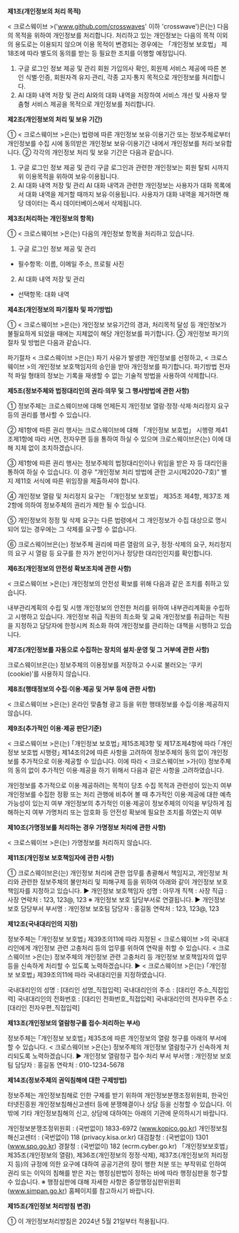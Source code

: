 **제1조(개인정보의 처리 목적)**  

< 크로스웨이브 >('www.github.com/crosswaves' 이하 'crosswave')은(는) 다음의 목적을 위하여 개인정보를 처리합니다. 처리하고 있는 개인정보는 다음의 목적 이외의 용도로는 이용되지 않으며 이용 목적이 변경되는 경우에는 「개인정보 보호법」 제18조에 따라 별도의 동의를 받는 등 필요한 조치를 이행할 예정입니다.

1. 구글 로그인 정보 제공 및 관리
회원 가입의사 확인, 회원제 서비스 제공에 따른 본인 식별·인증, 회원자격 유지·관리, 각종 고지·통지 목적으로 개인정보를 처리합니다.
2. AI 대화 내역 저장 및 관리
AI와의 대화 내역을 저장하여 서비스 개선 및 사용자 맞춤형 서비스 제공을 목적으로 개인정보를 처리합니다.

**제2조(개인정보의 처리 및 보유 기간)**  

① < 크로스웨이브 >은(는) 법령에 따른 개인정보 보유·이용기간 또는 정보주체로부터 개인정보를 수집 시에 동의받은 개인정보 보유·이용기간 내에서 개인정보를 처리·보유합니다.
② 각각의 개인정보 처리 및 보유 기간은 다음과 같습니다.
1. 구글 로그인 정보 제공 및 관리
구글 로그인과 관련한 개인정보는 회원 탈퇴 시까지 위 이용목적을 위하여 보유·이용됩니다.
2. AI 대화 내역 저장 및 관리
AI 대화 내역과 관련한 개인정보는 사용자가 대화 목록에서 대화 내역을 제거할 때까지 보유·이용됩니다. 사용자가 대화 내역을 제거하면 해당 데이터는 즉시 데이터베이스에서 삭제됩니다.

**제3조(처리하는 개인정보의 항목)**  

① < 크로스웨이브 >은(는) 다음의 개인정보 항목을 처리하고 있습니다.

1. 구글 로그인 정보 제공 및 관리 
  - 필수항목: 이름, 이메일 주소, 프로필 사진
2. AI 대화 내역 저장 및 관리
  - 선택항목: 대화 내역  

**제4조(개인정보의 파기절차 및 파기방법)**  

① < 크로스웨이브 >은(는) 개인정보 보유기간의 경과, 처리목적 달성 등 개인정보가 불필요하게 되었을 때에는 지체없이 해당 개인정보를 파기합니다.
② 개인정보 파기의 절차 및 방법은 다음과 같습니다.  

파기절차
< 크로스웨이브 >은(는) 파기 사유가 발생한 개인정보를 선정하고, < 크로스웨이브 >의 개인정보 보호책임자의 승인을 받아 개인정보를 파기합니다.
파기방법
전자적 파일 형태의 정보는 기록을 재생할 수 없는 기술적 방법을 사용하여 삭제합니다.  

**제5조(정보주체와 법정대리인의 권리·의무 및 그 행사방법에 관한 사항)**  

① 정보주체는 크로스웨이브에 대해 언제든지 개인정보 열람·정정·삭제·처리정지 요구 등의 권리를 행사할 수 있습니다.  

② 제1항에 따른 권리 행사는 크로스웨이브에 대해 「개인정보 보호법」 시행령 제41조제1항에 따라 서면, 전자우편 등을 통하여 하실 수 있으며 크로스웨이브은(는) 이에 대해 지체 없이 조치하겠습니다.  

③ 제1항에 따른 권리 행사는 정보주체의 법정대리인이나 위임을 받은 자 등 대리인을 통하여 하실 수 있습니다. 이 경우 “개인정보 처리 방법에 관한 고시(제2020-7호)” 별지 제11호 서식에 따른 위임장을 제출하셔야 합니다.  

④ 개인정보 열람 및 처리정지 요구는 「개인정보 보호법」 제35조 제4항, 제37조 제2항에 의하여 정보주체의 권리가 제한 될 수 있습니다.  

⑤ 개인정보의 정정 및 삭제 요구는 다른 법령에서 그 개인정보가 수집 대상으로 명시되어 있는 경우에는 그 삭제를 요구할 수 없습니다.  

⑥ 크로스웨이브은(는) 정보주체 권리에 따른 열람의 요구, 정정·삭제의 요구, 처리정지의 요구 시 열람 등 요구를 한 자가 본인이거나 정당한 대리인인지를 확인합니다.  


**제6조(개인정보의 안전성 확보조치에 관한 사항)**  

< 크로스웨이브 >은(는) 개인정보의 안전성 확보를 위해 다음과 같은 조치를 취하고 있습니다.

내부관리계획의 수립 및 시행
개인정보의 안전한 처리를 위하여 내부관리계획을 수립하고 시행하고 있습니다.
개인정보 취급 직원의 최소화 및 교육
개인정보를 취급하는 직원을 지정하고 담당자에 한정시켜 최소화 하여 개인정보를 관리하는 대책을 시행하고 있습니다.  

**제7조(개인정보를 자동으로 수집하는 장치의 설치·운영 및 그 거부에 관한 사항)**  

크로스웨이브은(는) 정보주체의 이용정보를 저장하고 수시로 불러오는 ‘쿠키(cookie)’를 사용하지 않습니다.  

**제8조(행태정보의 수집·이용·제공 및 거부 등에 관한 사항)**  

< 크로스웨이브 >은(는) 온라인 맞춤형 광고 등을 위한 행태정보를 수집·이용·제공하지 않습니다.  

**제9조(추가적인 이용·제공 판단기준)**  

< 크로스웨이브 >은(는) ｢개인정보 보호법｣ 제15조제3항 및 제17조제4항에 따라 ｢개인정보 보호법 시행령｣ 제14조의2에 따른 사항을 고려하여 정보주체의 동의 없이 개인정보를 추가적으로 이용·제공할 수 있습니다. 이에 따라 < 크로스웨이브 >가(이) 정보주체의 동의 없이 추가적인 이용·제공을 하기 위해서 다음과 같은 사항을 고려하였습니다.

개인정보를 추가적으로 이용·제공하려는 목적이 당초 수집 목적과 관련성이 있는지 여부
개인정보를 수집한 정황 또는 처리 관행에 비추어 볼 때 추가적인 이용·제공에 대한 예측 가능성이 있는지 여부
개인정보의 추가적인 이용·제공이 정보주체의 이익을 부당하게 침해하는지 여부
가명처리 또는 암호화 등 안전성 확보에 필요한 조치를 하였는지 여부  

**제10조(가명정보를 처리하는 경우 가명정보 처리에 관한 사항)**  

< 크로스웨이브 >은(는) 가명정보를 처리하지 않습니다.  

**제11조(개인정보 보호책임자에 관한 사항)**  

① 크로스웨이브은(는) 개인정보 처리에 관한 업무를 총괄해서 책임지고, 개인정보 처리와 관련한 정보주체의 불만처리 및 피해구제 등을 위하여 아래와 같이 개인정보 보호책임자를 지정하고 있습니다.
▶ 개인정보 보호책임자
성명 : 아무개
직책 : 사장
직급 : 사장
연락처 : 123, 123@, 123
※ 개인정보 보호 담당부서로 연결됩니다.
▶ 개인정보 보호 담당부서
부서명 : 개인정보 보호팀
담당자 : 홍길동
연락처 : 123, 123@, 123

**제12조(국내대리인의 지정)**  

정보주체는 ｢개인정보 보호법｣ 제39조의11에 따라 지정된 < 크로스웨이브 >의 국내대리인에게 개인정보 관련 고충처리 등의 업무를 위하여 연락을 취할 수 있습니다. < 크로스웨이브 >은(는) 정보주체의 개인정보 관련 고충처리 등 개인정보 보호책임자의 업무 등을 신속하게 처리할 수 있도록 노력하겠습니다.
▶ < 크로스웨이브 >은(는) ｢개인정보 보호법｣ 제39조의11에 따라 국내대리인을 지정하였습니다.

국내대리인의 성명 : [대리인 성명_직접입력]
국내대리인의 주소 : [대리인 주소_직접입력]
국내대리인의 전화번호 : [대리인 전화번호_직접입력]
국내대리인의 전자우편 주소 : [대리인 전자우편_직접입력]  

**제13조(개인정보의 열람청구를 접수·처리하는 부서)**  

정보주체는 ｢개인정보 보호법｣ 제35조에 따른 개인정보의 열람 청구를 아래의 부서에 할 수 있습니다.
< 크로스웨이브 >은(는) 정보주체의 개인정보 열람청구가 신속하게 처리되도록 노력하겠습니다.
▶ 개인정보 열람청구 접수·처리 부서
부서명 : 개인정보 보호팀
담당자 : 홍길동
연락처 : 010-1234-5678  

**제14조(정보주체의 권익침해에 대한 구제방법)**  

정보주체는 개인정보침해로 인한 구제를 받기 위하여 개인정보분쟁조정위원회, 한국인터넷진흥원 개인정보침해신고센터 등에 분쟁해결이나 상담 등을 신청할 수 있습니다. 이 밖에 기타 개인정보침해의 신고, 상담에 대하여는 아래의 기관에 문의하시기 바랍니다.

개인정보분쟁조정위원회 : (국번없이) 1833-6972 (www.kopico.go.kr)
개인정보침해신고센터 : (국번없이) 118 (privacy.kisa.or.kr)
대검찰청 : (국번없이) 1301 (www.spo.go.kr)
경찰청 : (국번없이) 182 (ecrm.cyber.go.kr)
「개인정보보호법」제35조(개인정보의 열람), 제36조(개인정보의 정정·삭제), 제37조(개인정보의 처리정지 등)의 규정에 의한 요구에 대하여 공공기관의 장이 행한 처분 또는 부작위로 인하여 권리 또는 이익의 침해를 받은 자는 행정심판법이 정하는 바에 따라 행정심판을 청구할 수 있습니다.
※ 행정심판에 대해 자세한 사항은 중앙행정심판위원회(www.simpan.go.kr) 홈페이지를 참고하시기 바랍니다.  

**제15조(개인정보 처리방침 변경)**  

① 이 개인정보처리방침은 2024년 5월 21일부터 적용됩니다.